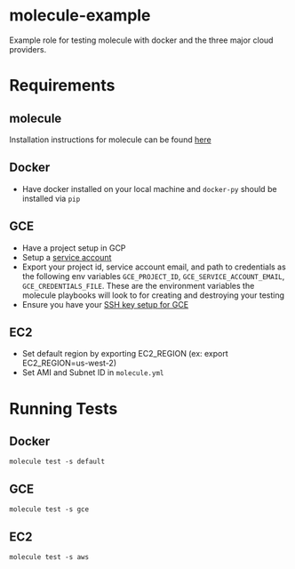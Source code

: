 molecule-example
=========

Example role for testing molecule with docker and the three major cloud providers.

Requirements
============

molecule
------------
Installation instructions for molecule can be found [here](https://molecule.readthedocs.io/en/latest/installation.html)

Docker
------------
* Have docker installed on your local machine and `docker-py` should be installed via `pip`

GCE
------------
* Have a project setup in GCP
* Setup a [service account](https://cloud.google.com/compute/docs/access/create-enable-service-accounts-for-instances)
* Export your project id, service account email, and path to credentials as the following env variables `GCE_PROJECT_ID`, `GCE_SERVICE_ACCOUNT_EMAIL`, `GCE_CREDENTIALS_FILE`. These are the environment variables the molecule playbooks will look to for creating and destroying your testing  
* Ensure you have your [SSH key setup for GCE](https://cloud.google.com/compute/docs/instances/adding-removing-ssh-keys#project-wide) 

EC2
------------
* Set default region by exporting EC2_REGION (ex: export EC2_REGION=us-west-2)
* Set AMI and Subnet ID in `molecule.yml`

Running Tests
===========

Docker
-----------
`molecule test -s default`

GCE
----------
`molecule test -s gce`

EC2
----------
`molecule test -s aws`
